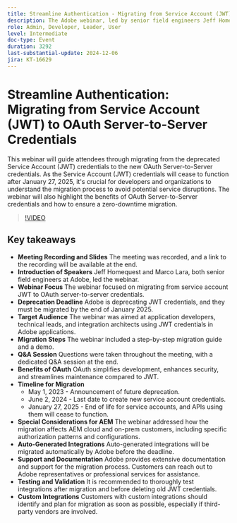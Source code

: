 ```yaml
---
title: Streamline Authentication - Migrating from Service Account (JWT) to OAuth Server-to-Server Credentials
description: The Adobe webinar, led by senior field engineers Jeff Homequest and Marco Lara, focused on migrating from service account JWT to OAuth server-to-server credentials, highlighting the deprecation deadline of January 2025, migration steps, benefits of OAuth, and special considerations for AEM, with extensive support and documentation provided for the process.
role: Admin, Developer, Leader, User
level: Intermediate
doc-type: Event
duration: 3292
last-substantial-update: 2024-12-06
jira: KT-16629
---
```


# Streamline Authentication: Migrating from Service Account (JWT) to OAuth Server-to-Server Credentials

This webinar will guide attendees through migrating from the deprecated Service Account (JWT) credentials to the new OAuth Server-to-Server credentials. As the Service Account (JWT) credentials will cease to function after January 27, 2025, it's crucial for developers and organizations to understand the migration process to avoid potential service disruptions. The webinar will also highlight the benefits of OAuth Server-to-Server credentials and how to ensure a zero-downtime migration.

>[!VIDEO](https://video.tv.adobe.com/v/3440936/?learn=on&enablevpops)

## Key takeaways

* **Meeting Recording and Slides** The meeting was recorded, and a link to the recording will be available at the end.
* **Introduction of Speakers** Jeff Homequest and Marco Lara, both senior field engineers at Adobe, led the webinar.
* **Webinar Focus** The webinar focused on migrating from service account JWT to OAuth server-to-server credentials.
* **Deprecation Deadline** Adobe is deprecating JWT credentials, and they must be migrated by the end of January 2025.
* **Target Audience** The webinar was aimed at application developers, technical leads, and integration architects using JWT credentials in Adobe applications.
* **Migration Steps** The webinar included a step-by-step migration guide and a demo.
* **Q&A Session** Questions were taken throughout the meeting, with a dedicated Q&A session at the end.
* **Benefits of OAuth** OAuth simplifies development, enhances security, and streamlines maintenance compared to JWT.
* **Timeline for Migration**
  * May 1, 2023 - Announcement of future deprecation.
  * June 2, 2024 - Last date to create new service account credentials.
  * January 27, 2025 - End of life for service accounts, and APIs using them will cease to function. 
* **​Special Considerations for AEM** The webinar addressed how the migration affects AEM cloud and on-prem customers, including specific authorization patterns and configurations.
* **Auto-Generated Integrations** Auto-generated integrations will be migrated automatically by Adobe before the deadline.
* **Support and Documentation** Adobe provides extensive documentation and support for the migration process. Customers can reach out to Adobe representatives or professional services for assistance.
* **Testing and Validation** It is recommended to thoroughly test integrations after migration and before deleting old JWT credentials.
* **Custom Integrations** Customers with custom integrations should identify and plan for migration as soon as possible, especially if third-party vendors are involved.